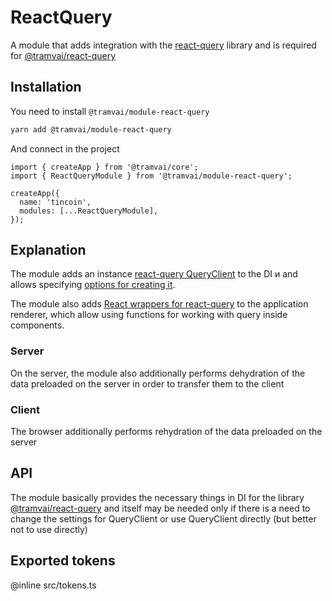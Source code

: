 # ReactQuery

A module that adds integration with the [react-query](https://react-query.tanstack.com/) library and is required for [@tramvai/react-query](references/tramvai/react-query.md)

## Installation

You need to install `@tramvai/module-react-query`

```bash
yarn add @tramvai/module-react-query
```

And connect in the project

```tsx
import { createApp } from '@tramvai/core';
import { ReactQueryModule } from '@tramvai/module-react-query';

createApp({
  name: 'tincoin',
  modules: [...ReactQueryModule],
});
```

## Explanation

The module adds an instance [react-query QueryClient](https://react-query.tanstack.com/reference/QueryClient) to the DI и and allows specifying [options for creating it](https://react-query.tanstack.com/reference/QueryClient#queryclientsetdefaultoptions).

The module also adds [React wrappers for react-query](https://react-query.tanstack.com/reference/QueryClientProvider) to the application renderer, which allow using functions for working with query inside components.

### Server

On the server, the module also additionally performs dehydration of the data preloaded on the server in order to transfer them to the client

### Client

The browser additionally performs rehydration of the data preloaded on the server

## API

The module basically provides the necessary things in DI for the library [@tramvai/react-query](references/tramvai/react-query.md) and itself may be needed only if there is a need to change the settings for QueryClient or use QueryClient directly (but better not to use directly)

## Exported tokens

@inline src/tokens.ts
